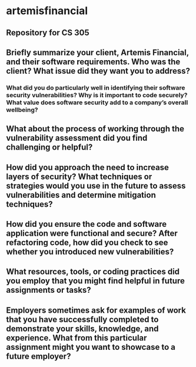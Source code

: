 # artemisfinancial
## Repository for CS 305
## Briefly summarize your client, Artemis Financial, and their software requirements. Who was the client? What issue did they want you to address?

### What did you do particularly well in identifying their software security vulnerabilities? Why is it important to code securely? What value does software security add to a company’s overall wellbeing?

## What about the process of working through the vulnerability assessment did you find challenging or helpful?

## How did you approach the need to increase layers of security? What techniques or strategies would you use in the future to assess vulnerabilities and determine mitigation techniques?

## How did you ensure the code and software application were functional and secure? After refactoring code, how did you check to see whether you introduced new vulnerabilities?

## What resources, tools, or coding practices did you employ that you might find helpful in future assignments or tasks?

## Employers sometimes ask for examples of work that you have successfully completed to demonstrate your skills, knowledge, and experience. What from this particular assignment might you want to showcase to a future employer?
